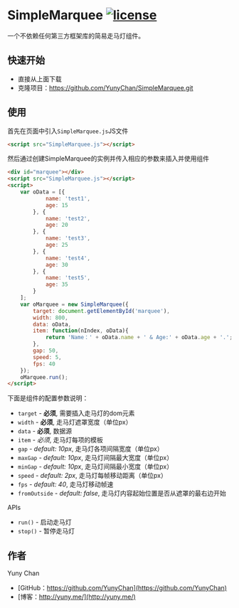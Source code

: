 # SimpleMarquee [![license](https://img.shields.io/badge/License-Apache%202.0-blue.svg)](https://github.com/YunyChan/SimpleMarquee/blob/master/LICENSE) #

一个不依赖任何第三方框架库的简易走马灯组件。

## 快速开始 ##

+ 直接从上面下载
+ 克隆项目：https://github.com/YunyChan/SimpleMarquee.git

## 使用 ##

首先在页面中引入`SimpleMarquee.js`JS文件

```html
<script src="SimpleMarquee.js"></script>
```

然后通过创建SimpleMarquee的实例并传入相应的参数来插入并使用组件

```html
<div id="marquee"></div>
<script src="SimpleMarquee.js"></script>
<script>
    var oData = [{
            name: 'test1',
            age: 15
        }, {
            name: 'test2',
            age: 20
        }, {
            name: 'test3',
            age: 25
        }, {
            name: 'test4',
            age: 30
        }, {
            name: 'test5',
            age: 35
        }
    ];
    var oMarquee = new SimpleMarquee({
        target: document.getElementById('marquee'),
        width: 800,
        data: oData,
        item: function(nIndex, oData){
            return 'Name：' + oData.name + ' & Age:' + oData.age + '.';
        },
        gap: 50,
        speed: 5,
        fps: 40
    });
    oMarquee.run();
</script>
```

下面是组件的配置参数说明：

+ `target` - __必须__, 需要插入走马灯的dom元素
+ `width` - __必须__, 走马灯遮罩宽度（单位px）
+ `data` - __必须__, 数据源
+ `item` - _必须_, 走马灯每项的模板
+ `gap` - _default: 10px_, 走马灯各项间隔宽度（单位px）
+ `maxGap` - _default: 10px_, 走马灯间隔最大宽度（单位px）
+ `minGap` - _default: 10px_, 走马灯间隔最小宽度（单位px）
+ `speed` - _default: 2px_, 走马灯每帧移动距离（单位px）
+ `fps` - _default: 40_, 走马灯移动帧速
+ `fromOutside` - _default: false_, 走马灯内容起始位置是否从遮罩的最右边开始

APIs
* `run()` - 启动走马灯
* `stop()` - 暂停走马灯

## 作者 ##

Yuny Chan

+ [GitHub：https://github.com/YunyChan](https://github.com/YunyChan)
+ [博客：http://yuny.me/](http://yuny.me/)
